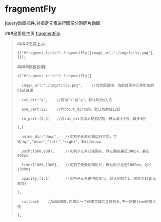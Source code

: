 # fragmentFly
jquery动画插件,对指定元素进行图像分割碎片动画

###这里是主页 [fragmentFly](http://example.com/"碎片飞行动画").

>####快速上手:
>
>  `$("#fragment_title").fragmentFly({image_url:"./img/title.png"},{});`
>
>####参数说明:
>
>  `$("#fragment_title").fragmentFly({`
>
>       image_url:"./img/title.png",    //背景图路径，当前目录为元素所在的html目录
>
>       cut_dir:"x",    //可选"x"或"y"，默认均分x方向
>
>       ave_part:12,    //均分cut_dir方向，默认切割成12份
>
>       rm_part:[2,3]   //非cut_dir方向上随机切割，默认最小2份，最多3份 
>
>  `},{`
>
>       anime_dir:"down",   //切割子元素动画运行方向，可选"up","down","left","right"，默认为down
>
>       path:[500,800],     //切割子元素动画路长，默认路径最短500px，最长800px
>
>       time:[1000,1300],   //切割子元素动画时长，默认时长最短1000ms，最长1300ms
>
>       opacity:[1,1]       //切割子元素透明度变化，默认初始为1，结束为1(即无渐变)
>
>  `},`
>
>       callback    //回调函数,在最后一个动画完成后立马触发,不一定是time的最大值
>
>  `};`
